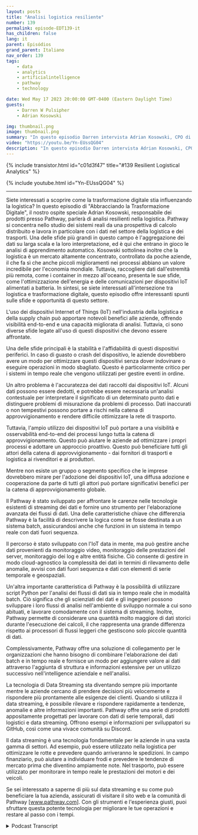 ```yaml
---
layout: posts
title: "Analisi logistica resiliente"
number: 139
permalink: episode-EDT139-it
has_children: false
lang: it
parent: Episódios
grand_parent: Italiano
nav_order: 139
tags:
    - data
    - analytics
    - artificialintelligence
    - pathway
    - technology

date: Wed May 17 2023 20:00:00 GMT-0400 (Eastern Daylight Time)
guests:
    - Darren W Pulsipher
    - Adrian Kosowski

img: thumbnail.png
image: thumbnail.png
summary: "In questo episodio Darren intervista Adrian Kosowski, CPO di Pathway, riguardo alla loro capacità unica di gestire dati logistici dal bordo in ambienti DDIL con analisi in tempo reale."
video: "https://youtu.be/Yn-EUssQG04"
description: "In questo episodio Darren intervista Adrian Kosowski, CPO di Pathway, riguardo alla loro capacità unica di gestire dati logistici dal bordo in ambienti DDIL con analisi in tempo reale."
---
```


<div>
{% include transistor.html id="c01d3f47" title="#139 Resilient Logistical Analytics" %}

{% include youtube.html id="Yn-EUssQG04" %}
</div>

---

Siete interessati a scoprire come la trasformazione digitale stia influenzando la logistica? In questo episodio di "Abbracciando la Trasformazione Digitale", il nostro ospite speciale Adrian Kosowski, responsabile dei prodotti presso Pathway, parlerà di analisi resilienti nella logistica. Pathway si concentra nello studio dei sistemi reali da una prospettiva di calcolo distribuito e lavora in particolare con i dati nel settore della logistica e dei trasporti. Una delle sfide più grandi in questo campo è l'aggregazione dei dati su larga scala e la loro interpretazione, ed è qui che entrano in gioco le analisi di apprendimento automatico. Kosowski sottolinea inoltre che la logistica è un mercato altamente concentrato, controllato da poche aziende, il che fa sì che anche piccoli miglioramenti nei processi abbiano un valore incredibile per l'economia mondiale. Tuttavia, raccogliere dati dall'estremità più remota, come i container in mezzo all'oceano, presenta le sue sfide, come l'ottimizzazione dell'energia e delle comunicazioni per dispositivi IoT alimentati a batteria. In sintesi, se siete interessati all'intersezione tra logistica e trasformazione digitale, questo episodio offre interessanti spunti sulle sfide e opportunità di questo settore.

L'uso dei dispositivi Internet of Things (IoT) nell'industria della logistica e della supply chain può apportare notevoli benefici alle aziende, offrendo visibilità end-to-end e una capacità migliorata di analisi. Tuttavia, ci sono diverse sfide legate all'uso di questi dispositivi che devono essere affrontate.

Una delle sfide principali è la stabilità e l'affidabilità di questi dispositivi periferici. In caso di guasto o crash del dispositivo, le aziende dovrebbero avere un modo per ottimizzare questi dispositivi senza dover indovinare o eseguire operazioni in modo sbagliato. Questo è particolarmente critico per i sistemi in tempo reale che vengono utilizzati per gestire eventi in ordine.

Un altro problema è l'accuratezza dei dati raccolti dai dispositivi IoT. Alcuni dati possono essere dedotti, e potrebbe essere necessaria un'analisi contestuale per interpretare il significato di un determinato punto dati e distinguere problemi di misurazione da problemi di processo. Dati inaccurati o non tempestivi possono portare a rischi nella catena di approvvigionamento e rendere difficile ottimizzare la rete di trasporto.

Tuttavia, l'ampio utilizzo dei dispositivi IoT può portare a una visibilità e osservabilità end-to-end dei processi lungo tutta la catena di approvvigionamento. Questo può aiutare le aziende ad ottimizzare i propri processi e adottare un approccio proattivo. Questo può beneficiare tutti gli attori della catena di approvvigionamento - dai fornitori di trasporti e logistica ai rivenditori e ai produttori.

Mentre non esiste un gruppo o segmento specifico che le imprese dovrebbero mirare per l'adozione dei dispositivi IoT, una diffusa adozione e cooperazione da parte di tutti gli attori può portare significativi benefici per la catena di approvvigionamento globale.

Il Pathway è stato sviluppato per affrontare le carenze nelle tecnologie esistenti di streaming dei dati e fornire uno strumento per l'elaborazione avanzata dei flussi di dati. Una delle caratteristiche chiave che differenzia Pathway è la facilità di descrivere la logica come se fosse destinata a un sistema batch, assicurandosi anche che funzioni in un sistema in tempo reale con dati fuori sequenza.

Il percorso è stato sviluppato con l'IoT data in mente, ma può gestire anche dati provenienti da monitoraggio video, monitoraggio delle prestazioni del server, monitoraggio dei log e altre entità fisiche. Ciò consente di gestire in modo cloud-agnostico la complessità dei dati in termini di rilevamento delle anomalie, avvisi con dati fuori sequenza e dati con elementi di serie temporale e geospaziali.

Un'altra importante caratteristica di Pathway è la possibilità di utilizzare script Python per l'analisi dei flussi di dati sia in tempo reale che in modalità batch. Ciò significa che gli scienziati dei dati e gli ingegneri possono sviluppare i loro flussi di analisi nell'ambiente di sviluppo normale a cui sono abituati, e lavorare comodamente con il sistema di streaming. Inoltre, Pathway permette di considerare una quantità molto maggiore di dati storici durante l'esecuzione dei calcoli, il che rappresenta una grande differenza rispetto ai processori di flussi leggeri che gestiscono solo piccole quantità di dati.

Complessivamente, Pathway offre una soluzione di collegamento per le organizzazioni che hanno bisogno di combinare l'elaborazione dei dati batch e in tempo reale e fornisce un modo per aggiungere valore ai dati attraverso l'aggiunta di struttura e informazioni estensive per un utilizzo successivo nell'intelligence aziendale e nell'analisi.

La tecnologia di Data Streaming sta diventando sempre più importante mentre le aziende cercano di prendere decisioni più velocemente e rispondere più prontamente alle esigenze dei clienti. Quando si utilizza il data streaming, è possibile rilevare e rispondere rapidamente a tendenze, anomalie e altre informazioni importanti. Pathway offre una serie di prodotti appositamente progettati per lavorare con dati di serie temporali, dati logistici e data streaming. Offrono esempi e informazioni per sviluppatori su GitHub, così come una vivace comunità su Discord.

Il data streaming è una tecnologia fondamentale per le aziende in una vasta gamma di settori. Ad esempio, può essere utilizzato nella logistica per ottimizzare le rotte e prevedere quando arriveranno le spedizioni. In campo finanziario, può aiutare a individuare frodi e prevedere le tendenze di mercato prima che diventino ampiamente note. Nel trasporto, può essere utilizzato per monitorare in tempo reale le prestazioni dei motori e dei veicoli.

Se sei interessato a saperne di più sul data streaming e su come può beneficiare la tua azienda, assicurati di visitare il sito web e la comunità di Pathway [www.pathway.com]. Con gli strumenti e l'esperienza giusti, puoi sfruttare questa potente tecnologia per migliorare le tue operazioni e restare al passo con i tempi.



<details>
<summary> Podcast Transcript </summary>

<p></p>

</details>
